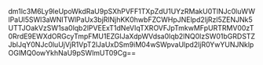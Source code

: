 dm1lc3M6Ly9leUpoWkdRaU9pSXhPVFF1TXpZdU1UYzRMakU0TlNJc0luWWlPaUl5SWl3aWNITWlPaUx3bjRlNjhKK0hwbFZCWHpJNElpd2ljRzl5ZENJNk5UTTJOakVzSW1sa0lqb2lPVEExT1dNeVlqTXROVFJpTmkwMFpURTRMV00zT0RrdE9EWXdORGcyTmpFMU1EZGlJaXdpWVdsa0lqb2lNQ0lzSW01bGRDSTZJblJqY0NJc0luUjVjR1VpT2lJaUxDSm9iM04wSWpvaUlpd2ljR0YwYUNJNklpOGlMQ0owYkhNaU9pSWlmUT09Cg==